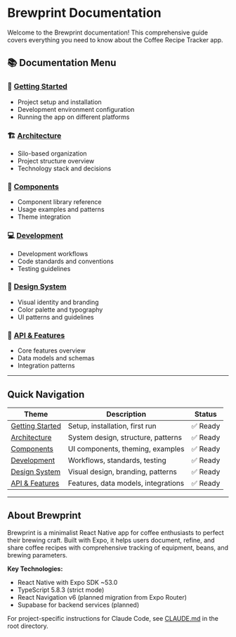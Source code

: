 # Brewprint Documentation

Welcome to the Brewprint documentation! This comprehensive guide covers everything you need to know about the Coffee Recipe Tracker app.

## 📚 Documentation Menu

### 🚀 [Getting Started](./getting-started.md)
- Project setup and installation
- Development environment configuration
- Running the app on different platforms

### 🏗️ [Architecture](./architecture.md)
- Silo-based organization
- Project structure overview
- Technology stack and decisions

### 🧩 [Components](./components.md)
- Component library reference
- Usage examples and patterns
- Theme integration

### 💻 [Development](./development.md)
- Development workflows
- Code standards and conventions
- Testing guidelines

### 🎨 [Design System](./design-system.md)
- Visual identity and branding
- Color palette and typography
- UI patterns and guidelines

### 📡 [API & Features](./api-features.md)
- Core features overview
- Data models and schemas
- Integration patterns

---

## Quick Navigation

| Theme | Description | Status |
|-------|-------------|--------|
| [Getting Started](./getting-started.md) | Setup, installation, first run | ✅ Ready |
| [Architecture](./architecture.md) | System design, structure, patterns | ✅ Ready |
| [Components](./components.md) | UI components, theming, examples | ✅ Ready |
| [Development](./development.md) | Workflows, standards, testing | ✅ Ready |
| [Design System](./design-system.md) | Visual design, branding, patterns | ✅ Ready |
| [API & Features](./api-features.md) | Features, data models, integrations | ✅ Ready |

---

## About Brewprint

Brewprint is a minimalist React Native app for coffee enthusiasts to perfect their brewing craft. Built with Expo, it helps users document, refine, and share coffee recipes with comprehensive tracking of equipment, beans, and brewing parameters.

**Key Technologies:**
- React Native with Expo SDK ~53.0
- TypeScript 5.8.3 (strict mode)
- React Navigation v6 (planned migration from Expo Router)
- Supabase for backend services (planned)

For project-specific instructions for Claude Code, see [CLAUDE.md](../CLAUDE.md) in the root directory.